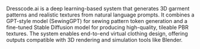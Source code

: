 Dresscode.ai is a deep learning-based system that generates 3D garment patterns and realistic textures from natural language prompts. It combines a GPT-style model (SewingGPT) for sewing pattern token generation and a fine-tuned Stable Diffusion model for producing high-quality, tileable PBR textures. The system enables end-to-end virtual clothing design, offering outputs compatible with 3D rendering and simulation tools like Blender.
